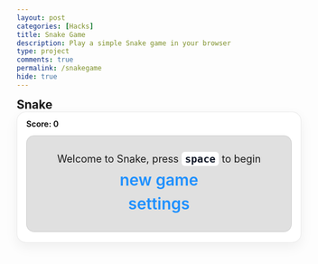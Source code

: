 ```yaml
---
layout: post
categories: [Hacks]
title: Snake Game
description: Play a simple Snake game in your browser
type: project
comments: true
permalink: /snakegame
hide: true
---
```


<style>
/* Page-local styles for a cleaner game layout */
:root {
  --brand: #0b82ff;
  --ink: #0f172a;
  --muted: #64748b;
}

.game-shell { max-width: 760px; margin: 0 auto; }
.game-title { text-align: left; margin: .5rem 0 0; }

.game-card {
  background: #ffffff;
  border: 1px solid rgba(0,0,0,0.08);
  border-radius: 16px;
  box-shadow: 0 8px 22px rgba(0,0,0,0.06);
  padding: 12px 16px 18px;
}

@media (prefers-color-scheme: dark) {
  .game-card { background: #0f172a; border-color: rgba(255,255,255,0.08); }
}

.hud { display:flex; align-items:center; justify-content:flex-start; gap: 12px; margin-bottom: 12px; }
.hud .score { font-weight: 700; }
.hud .hint { display:none; }

.kbd, kbd { display:inline-block; padding: 2px 6px; border-radius:6px; background:#ffffff; color:#111827; font-weight:700; }
@media (prefers-color-scheme: dark) { .kbd, kbd { background:#1f2937; color:#e5e7eb; } }

.wrap{ margin-left:auto; margin-right:auto; }
canvas{ display:none; border: 10px solid var(--brand); border-radius: 12px; background: #0c1326; }
canvas:focus{ outline:none; }

/* Screen typography */
#gameover p, #setting p, #menu p{ font-size: 18px; margin: .25rem 0 .5rem; }

/* Links styled as buttons */
#gameover a, #setting a, #menu a{
    font-size: 28px; display:block; margin: 8px 0; text-decoration:none;
    color: #1e90ff; font-weight: 600;
}
#gameover a:hover, #setting a:hover, #menu a:hover{ text-decoration: underline; cursor: pointer; }

/* Screen visibility */
#menu{ display:block; }
#gameover{ display:none; }
#setting{ display:none; }

/* Settings radio group */
#setting input{ display:none; }
#setting label{ cursor:pointer; margin-right:8px; padding:4px 10px; border-radius:8px; background:#e5e7eb; color:#111827; }
#setting input:checked + label{ background-color: #d1eaff; color: #0b5394; }
@media (prefers-color-scheme: dark) { #setting label{ background:#1f2937; color:#e5e7eb; } }

/* Inner stage panel for screens */
.stage {
    text-align:center;
    background: rgba(0,0,0,0.12);
    border: 1px solid rgba(0,0,0,0.08);
    border-radius: 14px;
    padding: 24px 16px;
    box-shadow: inset 0 1px 0 rgba(255,255,255,0.03);
}
@media (prefers-color-scheme: dark) { .stage { background: rgba(255,255,255,0.04); border-color: rgba(255,255,255,0.06);} }
</style>


<div class="game-shell">
  <h2 class="game-title">Snake</h2>
    <div class="game-card">
        <div class="hud">
            <div class="score">Score: <span id="score_value">0</span></div>
        </div>
        <div class="stage">
            <!-- Main Menu -->
            <div id="menu" class="py-3">
                <p>Welcome to Snake, press <kbd>space</kbd> to begin</p>
                <a id="new_game" class="link-alert">new game</a>
                <a id="setting_menu" class="link-alert">settings</a>
            </div>
            <!-- Game Over -->
            <div id="gameover" class="py-3">
                <p>Game Over, press <kbd>space</kbd> to try again</p>
                <a id="new_game1" class="link-alert">new game</a>
                <a id="setting_menu1" class="link-alert">settings</a>
            </div>
            <!-- Play Screen -->
            <canvas id="snake" class="wrap" width="500" height="500" tabindex="1"></canvas>
            <!-- Settings Screen -->
            <div id="setting" class="py-3">
                <p>Settings Screen, press <kbd>space</kbd> to go back to playing</p>
                <a id="new_game2" class="link-alert">new game</a>
                <br>
                <p>Speed:
                    <input id="speed1" type="radio" name="speed" value="110" checked/>
                    <label for="speed1">Slow</label>
                    <input id="speed2" type="radio" name="speed" value="80"/>
                    <label for="speed2">Medium</label>
                    <input id="speed3" type="radio" name="speed" value="40"/>
                    <label for="speed3">Fast</label>
                    <input id="speed4" type="radio" name="speed" value="30"/>
                    <label for="speed4">Very Fast</label>
                    <input id="speed5" type="radio" name="speed" value="19"/>
                    <label for="speed5">Impossible</label>
                </p>
                <p>Wall:
                    <input id="wallon" type="radio" name="wall" value="1" checked/>
                    <label for="wallon">On</label>
                    <input id="walloff" type="radio" name="wall" value="0"/>
                    <label for="walloff">Off</label>
                </p>
            </div>
        </div>
    </div>
</div>

<script>
    (function(){
        /* Attributes of Game */
        /////////////////////////////////////////////////////////////
        // Canvas & Context
        const canvas = document.getElementById("snake");
        const ctx = canvas.getContext("2d");
        // HTML Game IDs
        const SCREEN_SNAKE = 0;
        const screen_snake = document.getElementById("snake");
        const ele_score = document.getElementById("score_value");
        const speed_setting = document.getElementsByName("speed");
        const wall_setting = document.getElementsByName("wall");
        // HTML Screen IDs (div)
        const SCREEN_MENU = -1, SCREEN_GAME_OVER=1, SCREEN_SETTING=2;
        const screen_menu = document.getElementById("menu");
        const screen_game_over = document.getElementById("gameover");
        const screen_setting = document.getElementById("setting");
        // HTML Event IDs (a tags)
        const button_new_game = document.getElementById("new_game");
        const button_new_game1 = document.getElementById("new_game1");
        const button_new_game2 = document.getElementById("new_game2");
        const button_setting_menu = document.getElementById("setting_menu");
        const button_setting_menu1 = document.getElementById("setting_menu1");
        // Game Control
        const BLOCK = 10;   // size of block rendering
        let SCREEN = SCREEN_MENU;
        let snake;
        let snake_dir;
        let snake_next_dir;
        let snake_speed;
        let food = {x: 0, y: 0};
        let score;
        let wall;
        /* Display Control */
        /////////////////////////////////////////////////////////////
        // 0 for the game
        // 1 for the main menu
        // 2 for the settings screen
        // 3 for the game over screen
        let showScreen = function(screen_opt){
            SCREEN = screen_opt;
            switch(screen_opt){
                case SCREEN_SNAKE:
                    screen_snake.style.display = "block";
                    screen_menu.style.display = "none";
                    screen_setting.style.display = "none";
                    screen_game_over.style.display = "none";
                    break;
                case SCREEN_GAME_OVER:
                    screen_snake.style.display = "block";
                    screen_menu.style.display = "none";
                    screen_setting.style.display = "none";
                    screen_game_over.style.display = "block";
                    break;
                case SCREEN_SETTING:
                    screen_snake.style.display = "none";
                    screen_menu.style.display = "none";
                    screen_setting.style.display = "block";
                    screen_game_over.style.display = "none";
                    break;
            }
        }
        /* Actions and Events  */
        /////////////////////////////////////////////////////////////
        window.onload = function(){
            // HTML Events to Functions
            button_new_game.onclick = function(){newGame();};
            button_new_game1.onclick = function(){newGame();};
            button_new_game2.onclick = function(){newGame();};
            button_setting_menu.onclick = function(){showScreen(SCREEN_SETTING);};
            button_setting_menu1.onclick = function(){showScreen(SCREEN_SETTING);};
            // speed
            setSnakeSpeed(150);
            for(let i = 0; i < speed_setting.length; i++){
                speed_setting[i].addEventListener("click", function(){
                    for(let i = 0; i < speed_setting.length; i++){
                        if(speed_setting[i].checked){
                            setSnakeSpeed(speed_setting[i].value);
                        }
                    }
                });
            }
            // wall setting
            setWall(1);
            for(let i = 0; i < wall_setting.length; i++){
                wall_setting[i].addEventListener("click", function(){
                    for(let i = 0; i < wall_setting.length; i++){
                        if(wall_setting[i].checked){
                            setWall(wall_setting[i].value);
                        }
                    }
                });
            }
            // activate window events
            window.addEventListener("keydown", function(evt) {
                // spacebar detected
                if(evt.code === "Space" && SCREEN !== SCREEN_SNAKE)
                    newGame();
            }, true);
        }
        /* Snake is on the Go (Driver Function)  */
        /////////////////////////////////////////////////////////////
        let mainLoop = function(){
            let _x = snake[0].x;
            let _y = snake[0].y;
            snake_dir = snake_next_dir;   // read async event key
            // Direction 0 - Up, 1 - Right, 2 - Down, 3 - Left
            switch(snake_dir){
                case 0: _y--; break;
                case 1: _x++; break;
                case 2: _y++; break;
                case 3: _x--; break;

            }
            snake.pop(); // tail is removed
            snake.unshift({x: _x, y: _y}); // head is new in new position/orientation
            // Wall Checker
            if(wall === 1){
                // Wall on, Game over test
                if (snake[0].x < 0 || snake[0].x === canvas.width / BLOCK || snake[0].y < 0 || snake[0].y === canvas.height / BLOCK){
                    showScreen(SCREEN_GAME_OVER);
                    return;
                }
            }else{
                // Wall Off, Circle around
                for(let i = 0, x = snake.length; i < x; i++){
                    if(snake[i].x < 0){
                        snake[i].x = snake[i].x + (canvas.width / BLOCK);
                    }
                    if(snake[i].x === canvas.width / BLOCK){
                        snake[i].x = snake[i].x - (canvas.width / BLOCK);
                    }
                    if(snake[i].y < 0){
                        snake[i].y = snake[i].y + (canvas.height / BLOCK);
                    }
                    if(snake[i].y === canvas.height / BLOCK){
                        snake[i].y = snake[i].y - (canvas.height / BLOCK);
                    }
                }
            }
            // Snake vs Snake checker
            for(let i = 1; i < snake.length; i++){
                // Game over test
                if (snake[0].x === snake[i].x && snake[0].y === snake[i].y){
                    showScreen(SCREEN_GAME_OVER);
                    return;
                }
            }
            // Snake eats food checker
            if(checkBlock(snake[0].x, snake[0].y, food.x, food.y)){
                snake[snake.length] = {x: snake[0].x, y: snake[0].y};
                altScore(++score);
                addFood();
                drawFood(food.x, food.y);;
            }
            // Repaint canvas with a dark background
            ctx.beginPath();
            ctx.fillStyle = "#22e5ec65"; // Dark background
            ctx.fillRect(0, 0, canvas.width, canvas.height);
            // Paint snake
           for(let i = 0; i < snake.length; i++){
    if(i === 0){
        drawSnakeHead(snake[i].x, snake[i].y, snake_dir); // 蛇头
    } else {
        activeDot(snake[i].x, snake[i].y); // 身体方块
    }
}

            // Paint food
            drawFood(food.x, food.y);
            // Debug
            //document.getElementById("debug").innerHTML = snake_dir + " " + snake_next_dir + " " + snake[0].x + " " + snake[0].y;
            // Recursive call after speed delay, déjà vu
            setTimeout(mainLoop, snake_speed);
        }
        /* New Game setup */
        /////////////////////////////////////////////////////////////
        let newGame = function(){
            // snake game screen
            showScreen(SCREEN_SNAKE);
            screen_snake.focus();
            // game score to zero
            score = 0;
            altScore(score);
            // initial snake
            snake = [];
            snake.push({x: 0, y: 15});
            snake_next_dir = 1;
            // food on canvas
            addFood();
            // activate canvas event
            canvas.onkeydown = function(evt) {
                changeDir(evt.keyCode);
            }
            mainLoop();
        }
        /* Key Inputs and Actions */
        /////////////////////////////////////////////////////////////
       // 绑定键盘事件
window.addEventListener("keydown", function(evt) {
    if(["ArrowUp","ArrowDown","ArrowLeft","ArrowRight"," "].includes(evt.key)) {
        evt.preventDefault();  // 阻止箭头和空格的默认行为（滚动/翻页）
    }
}, { passive:false });


// 修改 changeDir，让它支持 WASD + Arrow Keys
let changeDir = function(key){
    switch(key) {
        case 65: // A
        case 37: // Left Arrow
            if (snake_dir !== 1) // not right
                snake_next_dir = 3; // then switch left
            break;
        case 87: // W
        case 38: // Up Arrow
            if (snake_dir !== 2) // not down
                snake_next_dir = 0; // then switch up
            break;
        case 68: // D
        case 39: // Right Arrow
            if (snake_dir !== 3) // not left
                snake_next_dir = 1; // then switch right
            break;
        case 83: // S
        case 40: // Down Arrow
            if (snake_dir !== 0) // not up
                snake_next_dir = 2; // then switch down
            break;
    }
}

        /* Dot for Food or Snake part */
        /////////////////////////////////////////////////////////////
        // Snake color will be white
      // 蛇的方块
let activeDot = function(x, y){
    ctx.fillStyle = "#2E7D32"; // 蛇的颜色
    ctx.fillRect(x * BLOCK, y * BLOCK, BLOCK, BLOCK);
}
let drawSnakeHead = function(x, y, direction){
    let px = x * BLOCK;
    let py = y * BLOCK;

    // 🐍 蛇头主体（绿色）
    ctx.fillStyle = "#4CAF50"; // 小青蛇绿色
    ctx.strokeStyle = "#2E7D32";
    ctx.beginPath();

    if(direction === 0 || direction === 2){
        // 竖向椭圆，稍微尖
        ctx.ellipse(px + BLOCK/2, py + BLOCK/2, BLOCK/2, BLOCK*0.7/2, 0, 0, Math.PI*2);
    } else {
        // 横向椭圆，稍微尖
        ctx.ellipse(px + BLOCK/2, py + BLOCK/2, BLOCK*0.7/2, BLOCK/2, 0, 0, Math.PI*2);
    }
    ctx.fill();
    ctx.stroke();

    // 🐍 大眼睛（白色背景 + 黑色瞳孔）
    let eyeSize = BLOCK/3;
    ctx.fillStyle = "white";
    switch(direction){
        case 0: // Up
            ctx.beginPath();
            ctx.arc(px + BLOCK/4, py + BLOCK/3, eyeSize/2, 0, Math.PI*2);
            ctx.arc(px + 3*BLOCK/4, py + BLOCK/3, eyeSize/2, 0, Math.PI*2);
            ctx.fill();
            ctx.fillStyle = "black";
            ctx.beginPath();
            ctx.arc(px + BLOCK/4, py + BLOCK/3, eyeSize/4, 0, Math.PI*2);
            ctx.arc(px + 3*BLOCK/4, py + BLOCK/3, eyeSize/4, 0, Math.PI*2);
            ctx.fill();
            break;
        case 1: // Right
            ctx.beginPath();
            ctx.arc(px + 2*BLOCK/3, py + BLOCK/4, eyeSize/2, 0, Math.PI*2);
            ctx.arc(px + 2*BLOCK/3, py + 3*BLOCK/4, eyeSize/2, 0, Math.PI*2);
            ctx.fill();
            ctx.fillStyle = "black";
            ctx.beginPath();
            ctx.arc(px + 2*BLOCK/3, py + BLOCK/4, eyeSize/4, 0, Math.PI*2);
            ctx.arc(px + 2*BLOCK/3, py + 3*BLOCK/4, eyeSize/4, 0, Math.PI*2);
            ctx.fill();
            break;
        case 2: // Down
            ctx.beginPath();
            ctx.arc(px + BLOCK/4, py + 2*BLOCK/3, eyeSize/2, 0, Math.PI*2);
            ctx.arc(px + 3*BLOCK/4, py + 2*BLOCK/3, eyeSize/2, 0, Math.PI*2);
            ctx.fill();
            ctx.fillStyle = "black";
            ctx.beginPath();
            ctx.arc(px + BLOCK/4, py + 2*BLOCK/3, eyeSize/4, 0, Math.PI*2);
            ctx.arc(px + 3*BLOCK/4, py + 2*BLOCK/3, eyeSize/4, 0, Math.PI*2);
            ctx.fill();
            break;
        case 3: // Left
            ctx.beginPath();
            ctx.arc(px + BLOCK/3, py + BLOCK/4, eyeSize/2, 0, Math.PI*2);
            ctx.arc(px + BLOCK/3, py + 3*BLOCK/4, eyeSize/2, 0, Math.PI*2);
            ctx.fill();
            ctx.fillStyle = "black";
            ctx.beginPath();
            ctx.arc(px + BLOCK/3, py + BLOCK/4, eyeSize/4, 0, Math.PI*2);
            ctx.arc(px + BLOCK/3, py + 3*BLOCK/4, eyeSize/4, 0, Math.PI*2);
            ctx.fill();
            break;
    }

    // 🐍 吐舌头（三角形小舌头）
    ctx.fillStyle = "red";
    ctx.beginPath();
    let tongueLen = BLOCK/2;
    switch(direction){
        case 0: // Up
            ctx.moveTo(px + BLOCK/2, py - tongueLen);
            ctx.lineTo(px + BLOCK/2 - 3, py);
            ctx.lineTo(px + BLOCK/2 + 3, py);
            break;
        case 1: // Right
            ctx.moveTo(px + BLOCK + tongueLen, py + BLOCK/2);
            ctx.lineTo(px + BLOCK, py + BLOCK/2 - 3);
            ctx.lineTo(px + BLOCK, py + BLOCK/2 + 3);
            break;
        case 2: // Down
            ctx.moveTo(px + BLOCK/2, py + BLOCK + tongueLen);
            ctx.lineTo(px + BLOCK/2 - 3, py + BLOCK);
            ctx.lineTo(px + BLOCK/2 + 3, py + BLOCK);
            break;
        case 3: // Left
            ctx.moveTo(px - tongueLen, py + BLOCK/2);
            ctx.lineTo(px, py + BLOCK/2 - 3);
            ctx.lineTo(px, py + BLOCK/2 + 3);
            break;
    }
    ctx.closePath();
    ctx.fill();
}


// 苹果：圆形
let drawFood = function(x, y){
    ctx.fillStyle = "#d13838ff"; // 苹果颜色
    ctx.beginPath();
    ctx.arc(
        x * BLOCK + BLOCK / 2,  // 圆心X（对齐格子中心）
        y * BLOCK + BLOCK / 2,  // 圆心Y
        BLOCK / 2.5,            // 半径
        0,
        Math.PI * 2
    );
    ctx.fill();
    ctx.closePath();

    // 🍏 小绿叶子（可选装饰）
    ctx.fillStyle = "#3fa34d";
    ctx.beginPath();
    ctx.arc(
        x * BLOCK + BLOCK / 2, 
        y * BLOCK + BLOCK / 2 - BLOCK / 2.5, 
        BLOCK / 6,
        0,
        Math.PI * 2
    );
    ctx.fill();
    ctx.closePath();
}

// 生成苹果
let addFood = function(){
    food.x = Math.floor(Math.random() * ((canvas.width / BLOCK) - 1));
    food.y = Math.floor(Math.random() * ((canvas.height / BLOCK) - 1));

    for(let i = 0; i < snake.length; i++){
        if(checkBlock(food.x, food.y, snake[i].x, snake[i].y)){
            addFood();
            return;
        }
    }
    drawFood(food.x, food.y);
}



        /* Collision Detection */
        /////////////////////////////////////////////////////////////
        let checkBlock = function(x, y, _x, _y){
            return (x === _x && y === _y);
        }
        /* Update Score */
        /////////////////////////////////////////////////////////////
        let altScore = function(score_val){
            ele_score.innerHTML = String(score_val);
        }
        /////////////////////////////////////////////////////////////
        // Change the snake speed...
        // 150 = slow
        // 100 = normal
        // 50 = fast
        let setSnakeSpeed = function(speed_value){
            snake_speed = speed_value;
        }
        /////////////////////////////////////////////////////////////
        let setWall = function(wall_value){
            wall = wall_value;
            if(wall === 0){screen_snake.style.borderColor = "#c83d9cff";}
            if(wall === 1){screen_snake.style.borderColor = "#c83d9cff";}
        }
    })();
</script>